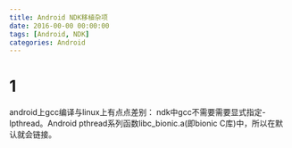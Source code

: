 ```yaml
---
title: Android NDK移植杂项
date: 2016-00-00 00:00:00
tags: [Android, NDK]
categories: Android
---
```



# 1
android上gcc编译与linux上有点点差别：
 ndk中gcc不需要需要显式指定-lpthread。Android pthread系列函数libc_bionic.a(即bionic C库)中，所以在默认就会链接。


